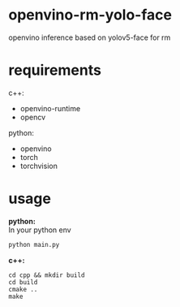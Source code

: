 # openvino-rm-yolo-face
openvino inference based on yolov5-face for rm

# requirements
c++:
- openvino-runtime
- opencv

python:
- openvino
- torch
- torchvision

# usage
**python:**   
In your python env
```python
python main.py
```
**c++:**
```shell
cd cpp && mkdir build
cd build
cmake ..
make 
```
